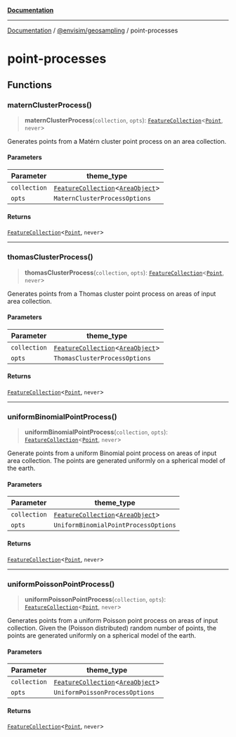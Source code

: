 [**Documentation**](../../README.md)

---

[Documentation](../../README.md) / [@envisim/geosampling](README.md) / point-processes

# point-processes

## Functions

### maternClusterProcess()

> **maternClusterProcess**(`collection`, `opts`): [`FeatureCollection`](../geojson.md#featurecollection)\<[`Point`](../geojson.md#point), `never`\>

Generates points from a Matérn cluster point process
on an area collection.

#### Parameters

| Parameter    | theme_type                                                                                         |
| ------------ | -------------------------------------------------------------------------------------------------- |
| `collection` | [`FeatureCollection`](../geojson.md#featurecollection)\<[`AreaObject`](../geojson.md#areaobject)\> |
| `opts`       | `MaternClusterProcessOptions`                                                                      |

#### Returns

[`FeatureCollection`](../geojson.md#featurecollection)\<[`Point`](../geojson.md#point), `never`\>

---

### thomasClusterProcess()

> **thomasClusterProcess**(`collection`, `opts`): [`FeatureCollection`](../geojson.md#featurecollection)\<[`Point`](../geojson.md#point), `never`\>

Generates points from a Thomas cluster point process
on areas of input area collection.

#### Parameters

| Parameter    | theme_type                                                                                         |
| ------------ | -------------------------------------------------------------------------------------------------- |
| `collection` | [`FeatureCollection`](../geojson.md#featurecollection)\<[`AreaObject`](../geojson.md#areaobject)\> |
| `opts`       | `ThomasClusterProcessOptions`                                                                      |

#### Returns

[`FeatureCollection`](../geojson.md#featurecollection)\<[`Point`](../geojson.md#point), `never`\>

---

### uniformBinomialPointProcess()

> **uniformBinomialPointProcess**(`collection`, `opts`): [`FeatureCollection`](../geojson.md#featurecollection)\<[`Point`](../geojson.md#point), `never`\>

Generate points from a uniform Binomial point process
on areas of input area collection. The points are generated
uniformly on a spherical model of the earth.

#### Parameters

| Parameter    | theme_type                                                                                         |
| ------------ | -------------------------------------------------------------------------------------------------- |
| `collection` | [`FeatureCollection`](../geojson.md#featurecollection)\<[`AreaObject`](../geojson.md#areaobject)\> |
| `opts`       | `UniformBinomialPointProcessOptions`                                                               |

#### Returns

[`FeatureCollection`](../geojson.md#featurecollection)\<[`Point`](../geojson.md#point), `never`\>

---

### uniformPoissonPointProcess()

> **uniformPoissonPointProcess**(`collection`, `opts`): [`FeatureCollection`](../geojson.md#featurecollection)\<[`Point`](../geojson.md#point), `never`\>

Generates points from a uniform Poisson point process
on areas of input collection. Given the (Poisson distributed)
random number of points, the points are generated uniformly
on a spherical model of the earth.

#### Parameters

| Parameter    | theme_type                                                                                         |
| ------------ | -------------------------------------------------------------------------------------------------- |
| `collection` | [`FeatureCollection`](../geojson.md#featurecollection)\<[`AreaObject`](../geojson.md#areaobject)\> |
| `opts`       | `UniformPoissonProcessOptions`                                                                     |

#### Returns

[`FeatureCollection`](../geojson.md#featurecollection)\<[`Point`](../geojson.md#point), `never`\>
